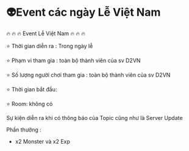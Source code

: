 # 👽Event các ngày Lễ Việt Nam

🔥 🔥 🔥 Event Lễ Việt Nam 🔥 🔥 🔥

⭐ Thời gian diễn ra : Trong ngày lễ&#x20;

⭐ Phạm vi tham gia : toàn bộ thành viên của sv D2VN&#x20;

⭐ Số lượng người chơi tham gia : toàn bộ thành viên của sv D2VN&#x20;

⭐ Thời gian bắt đầu:&#x20;

⭐ Room: không có

Sự kiện diễn ra khi có thông báo của Topic cũng như là Server Update

Phần thưởng :

* x2 Monster và x2 Exp
